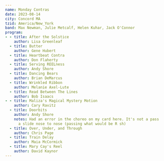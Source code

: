 ```yaml
---
name: Monday Contras
date: 2023-08-14
city: Concord MA
tzid: America/New_York
band: Max Newman, Julie Metcalf, Helen Kuhar, Jack O'Connor
program:
- - title: After the Solstice
    author: Lisa Greenleaf
  - title: Butter
    author: Gene Hubert
  - title: Heartbeat Contra
    author: Don Flaherty
  - title: Serving REELness
    author: Andy Shore
  - title: Dancing Bears
    author: Brian DeMarcus
  - title: Wrinkled Ribbon
    author: Melanie Axel-Lute
  - title: Read Between The Lines
    author: Bob Isaacs
- - title: Maliza's Magical Mystery Motion
    author: Cary Ravitz
  - title: Doorbits
    author: Andy Shore
    notes: Had an error in the choreo on my card here. It's not a pass by L, it's
      a slide nose to nose (passing what would be R sh)
  - title: Over, Under, and Through
    author: Chris Page
  - title: Train Delay
    author: Maia McCormick
  - title: Mary Cay's Reel
    author: David Kaynor
---
```


